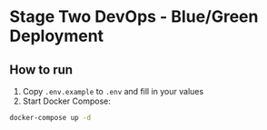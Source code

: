 # Stage Two DevOps - Blue/Green Deployment

## How to run

1. Copy `.env.example` to `.env` and fill in your values
2. Start Docker Compose:

```bash
docker-compose up -d
